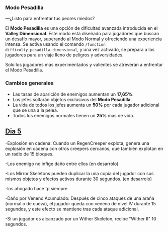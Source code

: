 ### Modo Pesadilla

—¿Listo para enfrentar tus peores miedos?

El **Modo Pesadilla** es una opción de dificultad avanzada introducida en el **Valley Dimensional**. Este modo está diseñado para jugadores que buscan un desafío mayor, superando al Modo Normal y ofreciendo una experiencia intensa. Se activa usando el comando `/function difficulty_pesadilla_dimensional`, y una vez activado, se prepara a los jugadores para un viaje lleno de peligros y adversidades.

Solo los jugadores más experimentados y valientes se atreverán a enfrentar el Modo Pesadilla.

### Cambios generales

- Las tasas de aparición de enemigos aumentan un **17,65%**.
- Los jefes soltarán objetos exclusivos del **Modo Pesadilla**.
- La vida de todos los jefes aumenta un **50%** por cada jugador adicional que se una a la pelea.
- Todos los enemigos normales tienen un **25%** más de vida.

## [Dia 5](https://github.com/MiguelVeraXd/Valley-Dimensional-Wiki/blob/main/Main/Wiki/dia%205.md)
-Explosión en cadena: Cuando un RegenCreeper explota, genera una explosión en cadena con otros creepers cercanos, que también explotan en un radio de 15 bloques.

-Los enemigo no infige daño entre ellos (en desarrolo)

-Los Mirror Skeletons pueden duplicar la una copia del jugador con sus mismos objetos y efectos activos durante 30 segundos. (en desarrolo)

-los ahogado hace tp siempre 

-Daño por Veneno Acumulado: Después de cinco ataques de una araña (normal o de cueva), el jugador queda con veneno de nivel IV durante 15 segundos, y este efecto se mantiene tras cada ataque adicional.

-Si un jugador es alcanzado por un Wither Skeleton, recibe "Wither II" 10 segundos.
